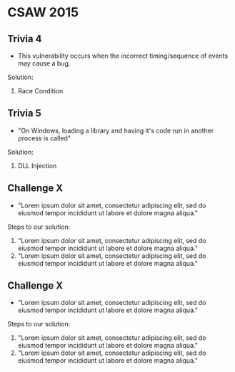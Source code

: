 # CSAW 2015

## Trivia 4

- This vulnerability occurs when the incorrect timing/sequence of events may cause a bug.

Solution:

1. Race Condition


## Trivia 5

- "On Windows, loading a library and having it's code run in another process is called"

Solution:

1. DLL Injection


## Challenge X

- "Lorem ipsum dolor sit amet, consectetur adipiscing elit, sed do eiusmod tempor incididunt ut labore et dolore magna aliqua."

Steps to our solution:

1. "Lorem ipsum dolor sit amet, consectetur adipiscing elit, sed do eiusmod tempor incididunt ut labore et dolore magna aliqua."
2. "Lorem ipsum dolor sit amet, consectetur adipiscing elit, sed do eiusmod tempor incididunt ut labore et dolore magna aliqua."

## Challenge X

- "Lorem ipsum dolor sit amet, consectetur adipiscing elit, sed do eiusmod tempor incididunt ut labore et dolore magna aliqua."

Steps to our solution:

1. "Lorem ipsum dolor sit amet, consectetur adipiscing elit, sed do eiusmod tempor incididunt ut labore et dolore magna aliqua."
2. "Lorem ipsum dolor sit amet, consectetur adipiscing elit, sed do eiusmod tempor incididunt ut labore et dolore magna aliqua."



